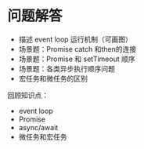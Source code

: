 # 问题解答

- 描述 event loop 运行机制（可画图）
- 场景题：Promise catch 和then的连接 
- 场景题：Promise 和 setTimeout 顺序
- 场景题：各类异步执行顺序问题
- 宏任务和微任务的区别

回顾知识点：

- event loop
- Promise
- async/await
- 微任务和宏任务

